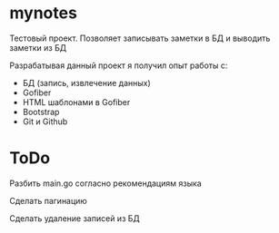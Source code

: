 <h1 class="code-line" data-line-start="0" data-line-end="1"><a id="mynotes_0"></a>mynotes</h1>
<p class="has-line-data" data-line-start="2" data-line-end="3">Тестовый проект. Позволяет записывать заметки в БД и выводить заметки из БД</p>
<p>Разрабатывая данный проект я получил опыт работы с:</p>
<ul>
<li>БД (запись, извлечение данных)</li>
<li>Gofiber</li>
<li>HTML шаблонами в Gofiber</li>
<li>Bootstrap</li>
<li>Git и Github</li>
</ul>
<h1 class="code-line" data-line-start="0" data-line-end="1">ToDo</h1>
<p>Разбить main.go согласно рекомендациям языка</p>
<p>Сделать пагинацию</p>
<p>Сделать удаление записей из БД</p>

